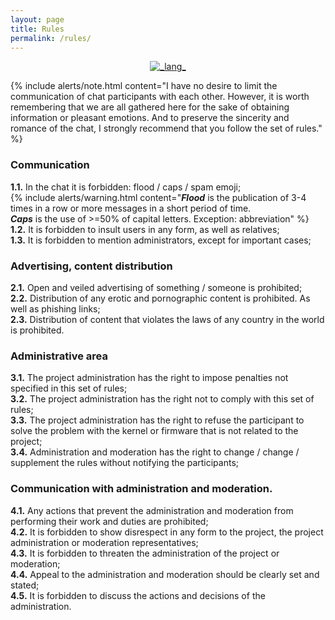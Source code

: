 ```yaml
---
layout: page
title: Rules
permalink: /rules/
---
```


<div align="center">
  <!-- Lang -->
	<a href="https://www.craft-rom.pp.ua/ru/rules/"><img src="https://img.shields.io/badge/READ-RUSSIAN-success?longCache=true&style=flat-square"
      alt="_lang_" /></a></div>

{% include alerts/note.html content="I have no desire to limit the communication of chat participants with each other.
However, it is worth remembering that we are all gathered here for the sake of obtaining information or pleasant emotions.
And to preserve the sincerity and romance of the chat, I strongly recommend that you follow the set of rules." %}

### Communication
**1.1.**  In the chat it is forbidden: flood / caps / spam emoji;<br>
{% include alerts/warning.html content="**_Flood_**  is the publication of 3-4 times in a row or more messages in a short period of time.<br>
 **_Caps_**  is the use of >=50% of capital letters. Exception: abbreviation" %} <br>
**1.2.**  It is forbidden to insult users in any form, as well as relatives;<br>
**1.3.**  It is forbidden to mention administrators, except for important cases;<br>
 
### Advertising, content distribution
**2.1.**  Open and veiled advertising of something / someone is prohibited;<br>
**2.2.**  Distribution of any erotic and pornographic content is prohibited.  As well as phishing links;<br>
**2.3.**  Distribution of content that violates the laws of any country in the world is prohibited.<br>

### Administrative area
**3.1.**  The project administration has the right to impose penalties not specified in this set of rules;<br>
**3.2.**  The project administration has the right not to comply with this set of rules;<br>
**3.3.**  The project administration has the right to refuse the participant to solve the problem with the kernel or firmware that is not related to the project;<br>
**3.4.**  Administration and moderation has the right to change / change / supplement the rules without notifying the participants;<br>

### Communication with administration and moderation.
**4.1.**  Any actions that prevent the administration and moderation from performing their work and duties are prohibited;<br>
**4.2.**  It is forbidden to show disrespect in any form to the project, the project administration or moderation representatives;<br>
**4.3.**  It is forbidden to threaten the administration of the project or moderation;<br>
**4.4.**  Appeal to the administration and moderation should be clearly set and stated;<br>
**4.5.**  It is forbidden to discuss the actions and decisions of the administration.<br>